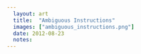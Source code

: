 ```yaml
---
  layout: art
  title:  "Ambiguous Instructions"
  images: ["ambiguous_instructions.png"]
  date: 2012-08-23
  notes:
---
```


